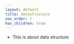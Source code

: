```yaml
---
layout: default
title: datastructure
nav_order: 1
has_children: true
---
```

* This is about data structure